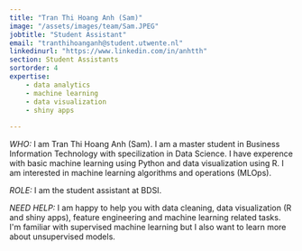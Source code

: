 ```yaml
---
title: "Tran Thi Hoang Anh (Sam)"
image: "/assets/images/team/Sam.JPEG"
jobtitle: "Student Assistant"
email: "tranthihoanganh@student.utwente.nl"
linkedinurl: "https://www.linkedin.com/in/anhtth"
section: Student Assistants
sortorder: 4
expertise:
    - data analytics
    - machine learning
    - data visualization
    - shiny apps
    
---
```


_WHO:_ I am Tran Thi Hoang Anh (Sam). I am a master student in Business Information Technology with specilization in Data Science. I have experence with basic machine learning using Python and data visualization using R. I am interested in machine learning algorithms and operations (MLOps).

_ROLE:_ I am the student assistant at BDSI.

_NEED HELP:_ I am happy to help you with data cleaning, data visualization (R and shiny apps), feature engineering and machine learning related tasks. I'm familiar with supervised machine learning but I also want to learn more about unsupervised models. 